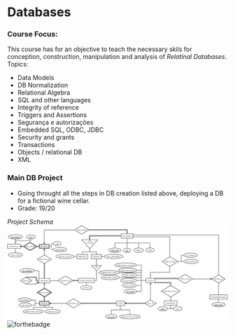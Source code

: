 # Databases

### Course Focus:
This course has for an objective to teach the necessary skils for conception, construction, manipulation and analysis of *Relatinal Databases*. Topics:
* Data Models
* DB Normalization
* Relational Algebra
* SQL and other languages
* Integrity of reference
* Triggers and Assertions
* Segurança e autorizações
* Embedded SQL, ODBC, JDBC
* Security and grants
* Transactions
* Objects / relational DB
* XML

### Main DB Project
* Going throught all the steps in DB creation listed above, deploying a DB for a fictional wine cellar.
* Grade: 19/20

*Project Schema*
![Image](RS_Diagram.png)
![forthebadge](https://forthebadge.com/images/badges/made-with-crayons.svg)